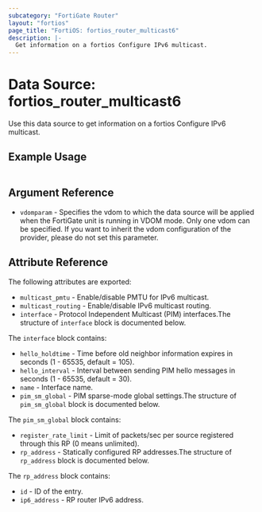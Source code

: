 ```yaml
---
subcategory: "FortiGate Router"
layout: "fortios"
page_title: "FortiOS: fortios_router_multicast6"
description: |-
  Get information on a fortios Configure IPv6 multicast.
---
```


# Data Source: fortios_router_multicast6
Use this data source to get information on a fortios Configure IPv6 multicast.


## Example Usage

```hcl

```

## Argument Reference

* `vdomparam` - Specifies the vdom to which the data source will be applied when the FortiGate unit is running in VDOM mode. Only one vdom can be specified. If you want to inherit the vdom configuration of the provider, please do not set this parameter.

## Attribute Reference

The following attributes are exported:

* `multicast_pmtu` - Enable/disable PMTU for IPv6 multicast.
* `multicast_routing` - Enable/disable IPv6 multicast routing.
* `interface` - Protocol Independent Multicast (PIM) interfaces.The structure of `interface` block is documented below.

The `interface` block contains:

* `hello_holdtime` - Time before old neighbor information expires in seconds (1 - 65535, default = 105).
* `hello_interval` - Interval between sending PIM hello messages in seconds (1 - 65535, default = 30).
* `name` - Interface name.
* `pim_sm_global` - PIM sparse-mode global settings.The structure of `pim_sm_global` block is documented below.

The `pim_sm_global` block contains:

* `register_rate_limit` - Limit of packets/sec per source registered through this RP (0 means unlimited).
* `rp_address` - Statically configured RP addresses.The structure of `rp_address` block is documented below.

The `rp_address` block contains:

* `id` - ID of the entry.
* `ip6_address` - RP router IPv6 address.
